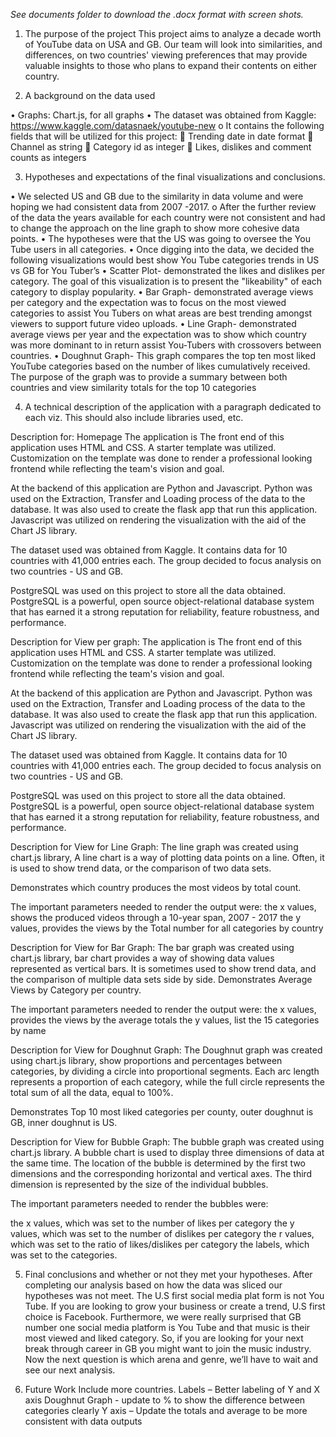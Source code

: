*See documents folder to download the .docx format with screen shots.*


1) The purpose of the project
This project aims to analyze a decade worth of YouTube data on USA and GB. Our team will look into similarities, and differences, on two countries' viewing preferences that may provide valuable insights to those who plans to expand their contents on either country.

2) A background on the data used

•	Graphs: Chart.js, for all graphs
•	The dataset was obtained from Kaggle: https://www.kaggle.com/datasnaek/youtube-new
o	It contains the following fields that will be utilized for this project:
	Trending date in date format
	Channel as string
	Category id as integer
	Likes, dislikes and comment counts as integers

3) Hypotheses and expectations of the final visualizations and conclusions.

•	We selected US and GB due to the similarity in data volume and were hoping we had consistent data from 2007 -2017.
o	After the further review of the data the years available for each country were not consistent and had to change the approach on the line graph to show more cohesive data points. 
•	The hypotheses were that the US was going to oversee the You Tube users in all categories.
•	Once digging into the data, we decided the following visualizations would best show You Tube categories trends in US vs GB for You Tuber’s
•	Scatter Plot- demonstrated the likes and dislikes per category. The goal of this visualization is to present the "likeability" of each category to display popularity.
•	Bar Graph- demonstrated average views per category and the expectation was to focus on the most viewed categories to assist You Tubers on what areas are best trending amongst viewers to support future video uploads.
•	Line Graph- demonstrated average views per year and the expectation was to show which country was more dominant to in return assist You-Tubers with crossovers between countries.
•	Doughnut Graph- This graph compares the top ten most liked YouTube categories based on the number of likes cumulatively received. The purpose of the graph was to provide a summary between both countries and view similarity totals for the top 10 categories

4) A technical description of the application with a paragraph dedicated to each viz. This should also include libraries used, etc.

Description for: Homepage
The application is 
The front end of this application uses HTML and CSS. A starter template was utilized. Customization on the template was done to render a professional looking frontend
while reflecting the team's vision and goal.

At the backend of this application are Python and Javascript. Python was used on the Extraction, Transfer and Loading process of the data to the database. It was also used to create the flask app that run this application. Javascript was utilized on rendering the visualization with the aid of the Chart JS library.

The dataset used was obtained from Kaggle.
It contains data for 10 countries with 41,000 entries each. The group decided to focus analysis on two countries - US and GB.

PostgreSQL was used on this project to store all the data obtained.
PostgreSQL is a powerful, open source object-relational database system that has earned it a strong reputation for reliability, feature robustness, and performance.


Description for View per graph:	
The application is 
The front end of this application uses HTML and CSS. A starter template was utilized. Customization on the template was done to render a professional looking frontend
while reflecting the team's vision and goal.

At the backend of this application are Python and Javascript. Python was used on the Extraction, Transfer and Loading process of the data to the database. It was also used to create the flask app that run this application. Javascript was utilized on rendering the visualization with the aid of the Chart JS library.

The dataset used was obtained from Kaggle.
It contains data for 10 countries with 41,000 entries each. The group decided to focus analysis on two countries - US and GB.

PostgreSQL was used on this project to store all the data obtained.
PostgreSQL is a powerful, open source object-relational database system that has earned it a strong reputation for reliability, feature robustness, and performance.

 

Description for View for Line Graph: 
The line graph was created using chart.js library, A line chart is a way of plotting data points on a line. Often, it is used to show trend data, or the comparison of two data sets.

Demonstrates which country produces the most videos by total count.

The important parameters needed to render the output were:
the x values, shows the produced videos through a 10-year span, 2007 - 2017
the y values, provides the views by the Total number for all categories by country


Description for View for Bar Graph: 
The bar graph was created using chart.js library, bar chart provides a way of showing data values represented as vertical bars. It is sometimes used to show trend data, and the comparison of multiple data sets side by side.
Demonstrates Average Views by Category per country. 

The important parameters needed to render the output were:
the x values, provides the views by the average totals
the y values, list the 15 categories by name


Description for View for Doughnut Graph: 
The Doughnut graph was created using chart.js library, show proportions and percentages between categories, by dividing a circle into proportional segments. Each arc length represents a proportion of each category, while the full circle represents the total sum of all the data, equal to 100%.

Demonstrates Top 10 most liked categories per county, outer doughnut is GB, inner doughnut is US. 

 
















Description for View for Bubble Graph:
The bubble graph was created using chart.js library. A bubble chart is used to display three dimensions of data at the same time. The location of the bubble is determined by the first two dimensions and the corresponding horizontal and vertical axes. The third dimension is represented by the size of the individual bubbles.

The important parameters needed to render the bubbles were:

the x values, which was set to the number of likes per category
the y values, which was set to the number of dislikes per category
the r values, which was set to the ratio of likes/dislikes per category
the labels, which was set to the categories.


5) Final conclusions and whether or not they met your hypotheses.
After completing our analysis based on how the data was sliced our hypotheses was not meet. The U.S first social media plat form is not You Tube. If you are looking to grow your business or create a trend, U.S first choice is Facebook. Furthermore, we were really surprised that GB number one social media platform is You Tube and that music is their most viewed and liked category. So, if you are looking for your next break through career in GB you might want to join the music industry. Now the next question is which arena and genre, we’ll have to wait and see our next analysis. 


6) Future Work 
Include more countries.
Labels – Better labeling of Y and X axis
Doughnut Graph - update to % to show the difference between categories clearly 
Y axis – Update the totals and average to be more consistent with data outputs




